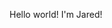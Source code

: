 <!DOCTYPE html>
<html>
  <head>
    <title> Jared White | User Experience Researcher and Designer</title>
    <link rel="stylesheet href="style-sheet.css">
    <link rel="preconnect" href="https://fonts.googleapis.com">
<link rel="preconnect" href="https://fonts.gstatic.com" crossorigin>
<link href="https://fonts.googleapis.com/css2?family=Roboto:wght@300&display=swap" rel="stylesheet">                                          
  </head>
  <body>
    <nav></nav>
    <main><p>Hello world! I'm Jared!</p></main>
  </body>
 </html>
